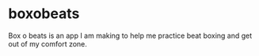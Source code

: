 # boxobeats
Box o beats is an app I am making to help me practice beat boxing and get out of my comfort zone. 
